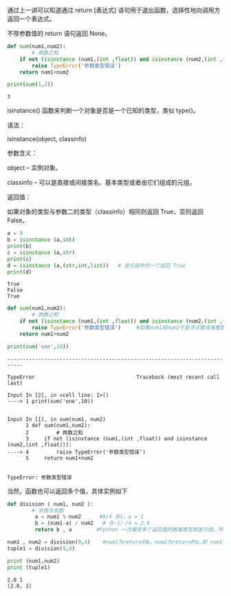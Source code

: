 通过上一讲可以知道通过 return [表达式] 语句用于退出函数，选择性地向调用方返回一个表达式。

不带参数值的 return 语句返回 None。


```python
def sum(num1,num2):
        # 两数之和
    if not (isinstance (num1,(int ,float)) and isinstance (num2,(int ,float))): 
        raise TypeError('参数类型错误')
    return num1+num2

print(sum(1,2))
```

    3


isinstance() 函数来判断一个对象是否是一个已知的类型，类似 type()。

语法：

isinstance(object, classinfo)

参数含义：

object – 实例对象。

classinfo – 可以是直接或间接类名、基本类型或者由它们组成的元组。

返回值：

如果对象的类型与参数二的类型（classinfo）相同则返回 True，否则返回 False。


```python
a = 9
b = isinstance (a,int)
print(b)
c = isinstance (a,str)
print(c)
d = isinstance (a,(str,int,list))   # 是元组中的一个返回 True
print(d)
```

    True
    False
    True



```python
def sum(num1,num2):
        # 两数之和
    if not (isinstance (num1,(int ,float)) and isinstance (num2,(int ,float))):
        raise TypeError('参数类型错误')     #如果num1和num2不是浮点数或者整数，会执行raise，告诉错误类型
    return num1+num2

print(sum('one',10))
```


    ---------------------------------------------------------------------------
    
    TypeError                                 Traceback (most recent call last)
    
    Input In [2], in <cell line: 1>()
    ----> 1 print(sum('one',10))


    Input In [1], in sum(num1, num2)
          1 def sum(num1,num2):
          2         # 两数之和
          3     if not (isinstance (num1,(int ,float)) and isinstance (num2,(int ,float))):
    ----> 4         raise TypeError('参数类型错误')
          5     return num1+num2


    TypeError: 参数类型错误


当然，函数也可以返回多个值，具体实例如下


```python
def division ( num1, num2 ):
        # 求商与余数
         a = num1 % num2      #9/4 余1，a = 1
         b = (num1-a) / num2   #（9-1）/4 = 2.0
         return b , a        #Python 一次接受多个返回值的数据类型就是元组，所以返回的是（b，a）

num1 , num2 = division(9,4)    #num1为return的b，num2为return的a,即 num1，num2 =（b，a）
tuple1 = division(9,4)

print (num1,num2)
print (tuple1)
```

    2.0 1
    (2.0, 1)

